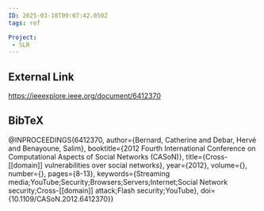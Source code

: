 ```yaml
---
ID: 2025-03-18T09:07:42.050Z
tags: ref

Project:
 - SLR
---
```

## External Link

https://ieeexplore.ieee.org/document/6412370

## BibTeX

@INPROCEEDINGS{6412370,   author={Bernard, Catherine and Debar, Hervé and Benayoune, Salim},   booktitle={2012 Fourth International Conference on Computational Aspects of Social Networks (CASoN)},    title={Cross-[[domain]] vulnerabilities over social networks},    year={2012},   volume={},   number={},   pages={8-13},   keywords={Streaming media;YouTube;Security;Browsers;Servers;Internet;Social Network security;Cross-[[domain]] attack;Flash security;YouTube},   doi={10.1109/CASoN.2012.6412370}}
